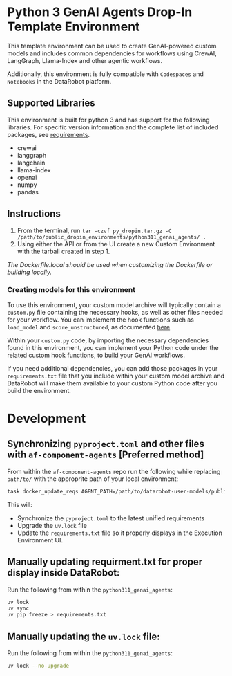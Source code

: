 # Python 3 GenAI Agents Drop-In Template Environment

This template environment can be used to create GenAI-powered custom models and includes common dependencies for
workflows using CrewAI, LangGraph, Llama-Index and other agentic workflows.

Additionally, this environment is fully compatible with `Codespaces` and `Notebooks` in the DataRobot platform.

## Supported Libraries

This environment is built for python 3 and has support for the following libraries.
For specific version information and the complete list of included packages, see [requirements](requirements.txt).

- crewai
- langgraph
- langchain
- llama-index
- openai
- numpy
- pandas

## Instructions

1. From the terminal, run `tar -czvf py_dropin.tar.gz -C /path/to/public_dropin_environments/python311_genai_agents/ .`
2. Using either the API or from the UI create a new Custom Environment with the tarball created
in step 1.

_The Dockerfile.local should be used when customizing the Dockerfile or building locally._

### Creating models for this environment

To use this environment, your custom model archive will typically contain a `custom.py` file containing the necessary hooks, as well as other files needed for your workflow. You can implement the hook functions such as `load_model` and `score_unstructured`, as documented [here](../../custom_model_runner/README.md)

Within your `custom.py` code, by importing the necessary dependencies found in this environment, you can implement your Python code under the related custom hook functions, to build your GenAI workflows.

If you need additional dependencies, you can add those packages in your `requirements.txt` file that you include within your custom model archive and DataRobot will make them available to your custom Python code after you build the environment.

# Development

## Synchronizing `pyproject.toml` and other files with `af-component-agents` [Preferred method]
From within the `af-component-agents` repo run the following while replacing `path/to/` with the approprite path of your local environment:
```bash
task docker_update_reqs AGENT_PATH=/path/to/datarobot-user-models/public_dropin_environments/python311_genai_agents
```

This will:
- Synchronize the `pyproject.toml` to the latest unified requirements
- Upgrade the `uv.lock` file
- Update the `requirements.txt` file so it properly displays in the Execution Environment UI.

## Manually updating requirment.txt for proper display inside DataRobot:
Run the following from within the `python311_genai_agents`:
```bash
uv lock 
uv sync
uv pip freeze > requirements.txt
```

## Manually updating the `uv.lock` file:
Run the following from within the `python311_genai_agents`:
```bash
uv lock --no-upgrade
```